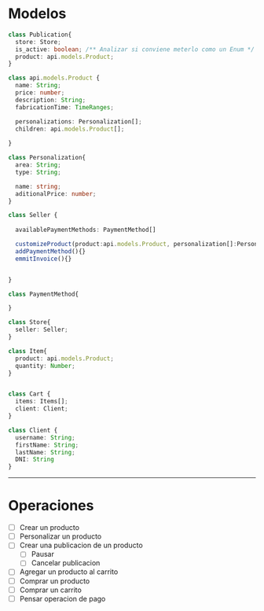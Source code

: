 # Modelos
````ts
class Publication{
  store: Store;
  is_active: boolean; /** Analizar si conviene meterlo como un Enum */
  product: api.models.Product;
}

class api.models.Product {
  name: String;
  price: number;
  description: String;
  fabricationTime: TimeRanges;

  personalizations: Personalization[];
  children: api.models.Product[];
  
}

class Personalization{
  area: String;
  type: String;

  name: string;
  aditionalPrice: number;
}

class Seller {
  
  availablePaymentMethods: PaymentMethod[]

  customizeProduct(product:api.models.Product, personalization[]:Personalization){}
  addPaymentMethod(){}
  emmitInvoice(){}


}

class PaymentMethod{

}

class Store{
  seller: Seller;
}

class Item{
  product: api.models.Product;
  quantity: Number;
}


class Cart {
  items: Items[];
  client: Client;
}

class Client {
  username: String;
  firstName: String;
  lastName: String;
  DNI: String
}

````

------ 

# Operaciones
- [ ] Crear un producto
- [ ] Personalizar un producto
- [ ] Crear una publicacion de un producto
	- [ ] Pausar
	- [ ] Cancelar publicacion
- [ ] Agregar un producto al carrito
- [ ] Comprar un producto
- [ ] Comprar un carrito
- [ ] Pensar operacion de pago